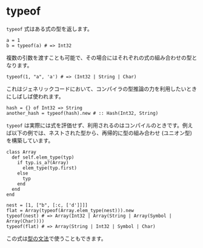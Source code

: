 # typeof

`typeof` 式はある式の型を返します。

```crystal
a = 1
b = typeof(a) # => Int32
```

複数の引数を渡すことも可能で、その場合にはそれぞれの式の組み合わせの型となります。

```crystal
typeof(1, "a", 'a') # => (Int32 | String | Char)
```

これはジェネリックコードにおいて、コンパイラの型推論の力を利用したいときにしばしば使われます。

```crystal
hash = {} of Int32 => String
another_hash = typeof(hash).new # :: Hash(Int32, String)
```

`typeof` は実際には式を評価せず、利用されるのはコンパイルのときです。例えば以下の例では、ネストされた型から、再帰的に型の組み合わせ (ユニオン型) を構築しています。

```crystal
class Array
  def self.elem_type(typ)
    if typ.is_a?(Array)
      elem_type(typ.first)
    else
      typ
    end
  end
end

nest = [1, ["b", [:c, ['d']]]]
flat = Array(typeof(Array.elem_type(nest))).new
typeof(nest) # => Array(Int32 | Array(String | Array(Symbol | Array(Char))))
typeof(flat) # => Array(String | Int32 | Symbol | Char)
```

この式は[型の文法](type_grammar.html)で使うこともできます。
